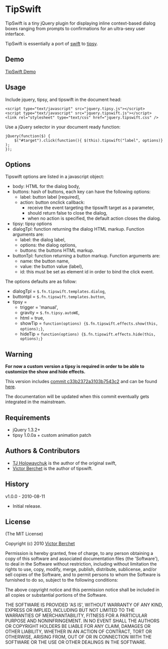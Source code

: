 # TipSwift #

TipSwift is a tiny jQuery plugin for displaying inline context-based dialog boxes
ranging from prompts to confirmations for an ultra-sexy user interface.

TipSwift is essentially a port of [swift](http://github.com/visionmedia/swift) to [tipsy](http://github.com/jaz303/tipsy).

## Demo ##

[TipSwift Demo](http://vicb.github.com/tipsy-swift/demo/demo.html)

## Usage ##

Include jquery, tipsy, and tipswift in the document head:

    <script type="text/javascript" src="jquery.tipsy.js"></script>
    <script type="text/javascript" src="jquery.tipswift.js"></script>
    <link rel="stylesheet" type="text/css" href="jquery.tipswift.css" />

Use a jQuery selector in your document ready function:

    jQuery(function($) {
        $("#target").click(function(){ $(this).tipswift("label", options)} );
    });

## Options ##

Tipswift options are listed in a javascript object:

- body: HTML for the dialog body,
- buttons: hash of buttons, each key can have the following options:
  - label: button label [required],
  - action: button onclick callback:
    - receive the event targeting the tipswift target as a parameter,
    - should return false to close the dialog,
    - when no action is specified, the default action closes the dialog.
- tipsy: tipsy options
- dialogTpl: function returning the dialog HTML markup. Function arguments are:
  - label: the dialog label,
  - options: the dialog options,
  - buttons: the buttons HTML markup.
- buttonTpl: function returning a button markup. Function arguments are:
  - name: the button name,
  - value: the button value (label),
  - id: this must be set as element id in order to bind the click event.

The options defaults are as follow:

- dialogTpl = `$.fn.tipswift.templates.dialog`,
- buttontpl = `$.fn.tipswift.templates.button`,
- tipsy =
  - trigger = 'manual',
  - gravity = `$.fn.tipsy.autoWE`,
  - html = true,
  - showTip = `function(options) {$.fn.tipswift.effects.show(this, options);}`,
  - hideTip = `function(options) {$.fn.tipswift.effects.hide(this, options);}`

## Warning ##

**For now a custom version a tipsy is required in order to be able to customize the
show and hide effects.**

This version includes [commit c33b2372a3103b7543c2](http://github.com/vicb/tipsy/commit/c33b2372a3103b7543c28372e2e64cec7c535030) and can be found [here](http://github.com/vicb/tipsy).

The documentation will be updated when this commit eventually gets integrated in
the mainstream.

## Requirements ##

* jQuery 1.3.2+
* tipsy 1.0.0a + custom animation patch

## Authors & Contributors ##

* [TJ Holowaychuk](http://github.com/visionmedia) is the author of the original swift,
* [Victor Berchet](http://github.com/vicb) is the author of tipswift.

## History ##

v1.0.0 - 2010-08-11

  * Initial release.

## License ##

(The MIT License)

Copyright (c) 2010 [Victor Berchet](http://github.com/vicb)

Permission is hereby granted, free of charge, to any person obtaining
a copy of this software and associated documentation files (the
'Software'), to deal in the Software without restriction, including
without limitation the rights to use, copy, modify, merge, publish,
distribute, sublicense, and/or sell copies of the Software, and to
permit persons to whom the Software is furnished to do so, subject to
the following conditions:

The above copyright notice and this permission notice shall be
included in all copies or substantial portions of the Software.

THE SOFTWARE IS PROVIDED 'AS IS', WITHOUT WARRANTY OF ANY KIND,
EXPRESS OR IMPLIED, INCLUDING BUT NOT LIMITED TO THE WARRANTIES OF
MERCHANTABILITY, FITNESS FOR A PARTICULAR PURPOSE AND NONINFRINGEMENT.
IN NO EVENT SHALL THE AUTHORS OR COPYRIGHT HOLDERS BE LIABLE FOR ANY
CLAIM, DAMAGES OR OTHER LIABILITY, WHETHER IN AN ACTION OF CONTRACT,
TORT OR OTHERWISE, ARISING FROM, OUT OF OR IN CONNECTION WITH THE
SOFTWARE OR THE USE OR OTHER DEALINGS IN THE SOFTWARE.